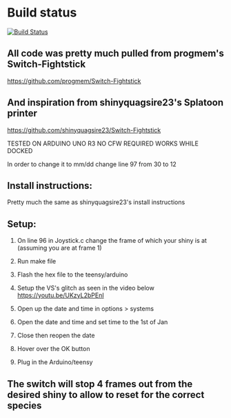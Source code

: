 # Build status
[![Build Status](https://dev.azure.com/vvnl/adhoc/_apis/build/status/vivlim.Switch-Frame-Advancer?branchName=master)](https://dev.azure.com/vvnl/adhoc/_build/latest?definitionId=1&branchName=master)

## All code was pretty much pulled from progmem's Switch-Fightstick
https://github.com/progmem/Switch-Fightstick

## And inspiration from shinyquagsire23's Splatoon printer
https://github.com/shinyquagsire23/Switch-Fightstick

TESTED ON ARDUINO UNO R3
NO CFW REQUIRED
WORKS WHILE DOCKED

In order to change it to mm/dd change line 97 from 30 to 12

## Install instructions:
Pretty much the same as shinyquagsire23's install instructions

## Setup:
1) On line 96 in Joystick.c change the frame of which your shiny is at (assuming you are at frame 1)

2) Run make file

3) Flash the hex file to the teensy/arduino

4) Setup the VS's glitch as seen in the video below
https://youtu.be/UKzyL2bPEnI

5) Open up the date and time in options > systems

6) Open the date and time and set time to the 1st of Jan

7) Close then reopen the date

8) Hover over the OK button

9) Plug in the Arduino/teensy

## The switch will stop 4 frames out from the desired shiny to allow to reset for the correct species ##
